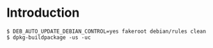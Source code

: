 # Introduction #

```
$ DEB_AUTO_UPDATE_DEBIAN_CONTROL=yes fakeroot debian/rules clean
$ dpkg-buildpackage -us -uc
```